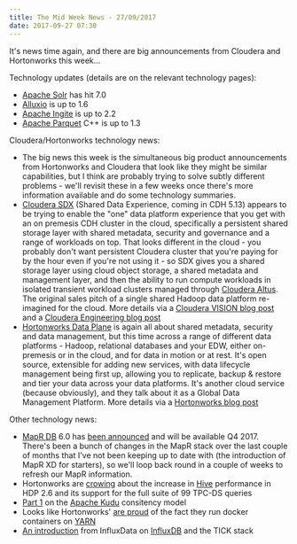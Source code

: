 ```yaml
---
title: The Mid Week News - 27/09/2017
date: 2017-09-27 07:30
---
```

It's news time again, and there are big announcements from Cloudera and Hortonworks this week...
<!--more-->

Technology updates (details are on the relevant technology pages):

* [Apache Solr](/technologies/apache-solr/) has hit 7.0
* [Alluxio](/technologies/alluxio/) is up to 1.6
* [Apache Ingite](/technologies/apache-ignite/) is up to 2.2
* [Apache Parquet](/technologies/apache-parquet/) C++ is up to 1.3

Cloudera/Hortonworks technology news:

* The big news this week is the simultaneous big product announcements from Hortonworks and Cloudera that look like they might be similar capabilities, but I think are probably trying to solve subtly different problems - we'll revisit these in a few weeks once there's more information available and do some technology summaries.
* [Cloudera SDX](https://www.cloudera.com/products/sdx.html) (Shared Data Experience, coming in CDH 5.13) appears to be trying to enable the "one" data platform experience that you get with an on premesis CDH cluster in the cloud, specifically a persistent shared storage layer with shared metadata, security and governance and a range of workloads on top.  That looks different in the cloud - you probably don't want persistent Cloudera cluster that you're paying for by the hour even if you're not using it - so SDX gives you a shared storage layer using cloud object storage, a shared metadata and management layer, and then the ability to run compute workloads in isolated transient workload clusters managed through [Cloudera Altus](/technologies/cloudera-altus/).  The original sales pitch of a single shared Hadoop data platform re-imagined for the cloud.  More details via a [Cloudera VISION blog post](http://vision.cloudera.com/introducing-cloudera-sdx-a-shared-data-experience-for-the-hybrid-cloud/) and a [Cloudera Engineering blog post](http://blog.cloudera.com/blog/2017/09/cloudera-sdx-under-the-hood/)
* [Hortonworks Data Plane](https://hortonworks.com/products/data-management/dataplane-service/) is again all about shared metadata, security and data management, but this time across a range of different data platforms - Hadoop, relational databases and your EDW, either on-premesis or in the cloud, and for data in motion or at rest.  It's open source, extensible for adding new services, with data lifecycle management being first up, allowing you to replicate, backup & restore and tier your data across your data platforms.  It's another cloud service (because obviously), and they talk about it as a Global Data Management Platform.  More details via a [Hortonworks blog post](https://hortonworks.com/blog/category-emerges-introducing-hortonworks-dataplane-service/)

Other technology news:

* [MapR DB](/technologies/mapr-file-system/mapr-db/) 6.0 has [been announced](https://community.mapr.com/community/products/blog/2017/09/25/mapr-db-60-the-modern-database-for-global-data-intensive-applications) and will be available Q4 2017.  There's been a bunch of changes in the MapR stack over the last couple of months that I've not been keeping up to date with (the introduction of MapR XD for starters), so we'll loop back round in a couple of weeks to refresh our MapR information.
* Hortonworks are [crowing](https://hortonworks.com/blog/3x-faster-interactive-query-hive-llap/) about the increase in [Hive](/technologies/apache-hive/) performance in HDP 2.6 and its support for the full suite of 99 TPC-DS queries
* [Part 1](https://kudu.apache.org/2017/09/18/kudu-consistency-pt1.html) on the [Apache Kudu](/technologies/apache-kudu/) consitency model
* Looks like Hortonworks' [are proud](https://hortonworks.com/blog/yinception-yarn-based-container-cloud-certify-hadoop-hadoop/) of the fact they run docker containers on [YARN](/technologies/apache-hadoop/yarn/)
* [An introduction](https://www.influxdata.com/blog/introduction-to-influxdatas-influxdb-and-tick-stack/) from InfluxData on [InfluxDB](/technologies/influxdb/) and the TICK stack
